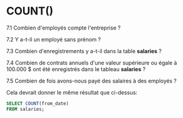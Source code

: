 # COUNT()

7.1 Combien d'employés compte l'entreprise ?

7.2 Y a-t-il un employé sans prénom ?  

7.3 Combien d'enregistrements y a-t-il dans la table **salaries** ?

7.4 Combien de contrats annuels d'une valeur supérieure ou égale à 100.000 $ ont été enregistrés dans le tableau **salaries** ?

7.5 Combien de fois avons-nous payé des salaires à des employés ?

Cela devrait donner le même résultat que ci-dessus:

```sql
SELECT COUNT(from_date)
FROM salaries;
```
